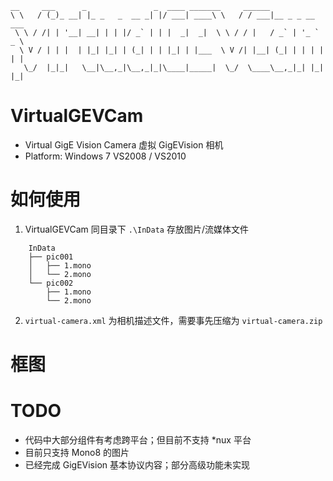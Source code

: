 ```
__     ___      _               _  ____ _______     ______
\ \   / (_)_ __| |_ _   _  __ _| |/ ___| ____\ \   / / ___|__ _ _ __ ___
 \ \ / /| | '__| __| | | |/ _` | | |  _|  _|  \ \ / / |   / _` | '_ ` _ \
  \ V / | | |  | |_| |_| | (_| | | |_| | |___  \ V /| |__| (_| | | | | | |
   \_/  |_|_|   \__|\__,_|\__,_|_|\____|_____|  \_/  \____\__,_|_| |_| |_|
```

# VirtualGEVCam

- Virtual GigE Vision Camera 虚拟 GigEVision 相机
- Platform: Windows 7 VS2008 / VS2010

# 如何使用

1. VirtualGEVCam 同目录下 `.\InData` 存放图片/流媒体文件
```
    InData
    ├── pic001
    │   ├── 1.mono
    │   └── 2.mono
    └── pic002
        ├── 1.mono
        └── 2.mono
```

2. `virtual-camera.xml` 为相机描述文件，需要事先压缩为 `virtual-camera.zip`

# 框图



# TODO

- 代码中大部分组件有考虑跨平台；但目前不支持 *nux 平台
- 目前只支持 Mono8 的图片
- 已经完成 GigEVision 基本协议内容；部分高级功能未实现

